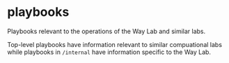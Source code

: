# playbooks
Playbooks relevant to the operations of the Way Lab and similar labs.


Top-level playbooks have information relevant to similar compuational labs while playbooks in `/internal` have information specific to the Way Lab.